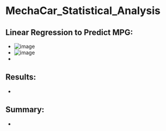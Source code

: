 # MechaCar_Statistical_Analysis
## Linear Regression to Predict MPG:
  - ![image](https://user-images.githubusercontent.com/82785321/127599550-dc044b0e-4bc2-4cde-bd28-732a7db25b93.png)
  - ![image](https://user-images.githubusercontent.com/82785321/127599575-26c7360b-dc62-4bb0-95c4-7d2b359c2262.png)
  -
## Results:
  - 
## Summary:
  -
